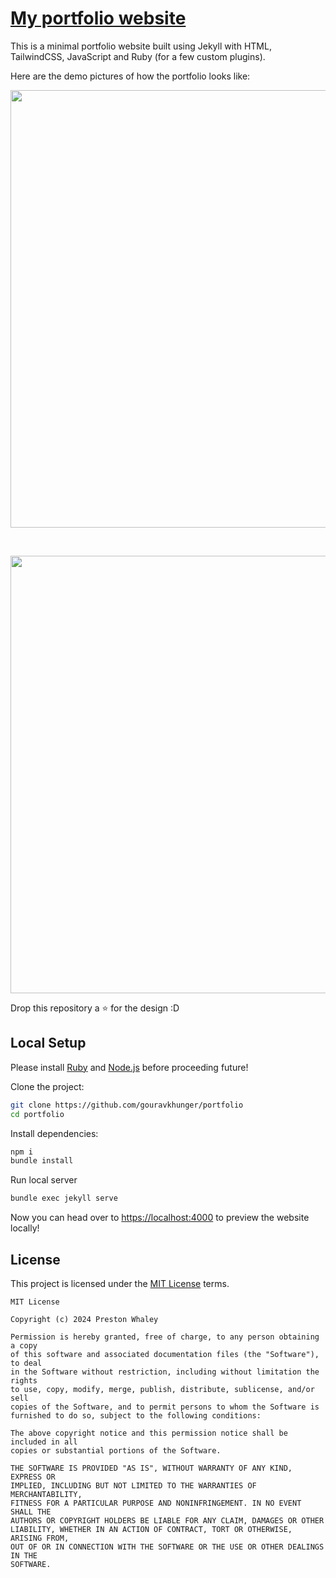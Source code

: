 # [My portfolio website](https://prestonwhaley.github.io/)

This is a minimal portfolio website built using Jekyll with HTML, TailwindCSS, JavaScript and Ruby (for a few custom plugins).

Here are the demo pictures of how the portfolio looks like:

<p align="center">
    <img src="https://user-images.githubusercontent.com/46792249/169602749-790ac576-415f-425e-abbc-4a3acc453b88.png" width="700"/>
</p>
<br/>
<p align="center">
    <img src="https://user-images.githubusercontent.com/46792249/169603232-ecc03153-48be-4a2c-b671-b1928323e135.png" width="700"/>
</p>

Drop this repository a :star: for the design :D

## Local Setup

Please install [Ruby](https://www.ruby-lang.org/en/documentation/installation/) and [Node.js](https://nodejs.org/en/download/) before proceeding future!

Clone the project:

```bash
git clone https://github.com/gouravkhunger/portfolio
cd portfolio
```

Install dependencies:

```bash
npm i
bundle install
```

Run local server

```bash
bundle exec jekyll serve
```

Now you can head over to [https://localhost:4000](https://localhost:4000) to preview the website locally!

## License

This project is licensed under the [MIT License](https://github.com/gouravkhunger/portfolio/blob/jekyll/LICENSE) terms.

```
MIT License

Copyright (c) 2024 Preston Whaley

Permission is hereby granted, free of charge, to any person obtaining a copy
of this software and associated documentation files (the "Software"), to deal
in the Software without restriction, including without limitation the rights
to use, copy, modify, merge, publish, distribute, sublicense, and/or sell
copies of the Software, and to permit persons to whom the Software is
furnished to do so, subject to the following conditions:

The above copyright notice and this permission notice shall be included in all
copies or substantial portions of the Software.

THE SOFTWARE IS PROVIDED "AS IS", WITHOUT WARRANTY OF ANY KIND, EXPRESS OR
IMPLIED, INCLUDING BUT NOT LIMITED TO THE WARRANTIES OF MERCHANTABILITY,
FITNESS FOR A PARTICULAR PURPOSE AND NONINFRINGEMENT. IN NO EVENT SHALL THE
AUTHORS OR COPYRIGHT HOLDERS BE LIABLE FOR ANY CLAIM, DAMAGES OR OTHER
LIABILITY, WHETHER IN AN ACTION OF CONTRACT, TORT OR OTHERWISE, ARISING FROM,
OUT OF OR IN CONNECTION WITH THE SOFTWARE OR THE USE OR OTHER DEALINGS IN THE
SOFTWARE.
```
